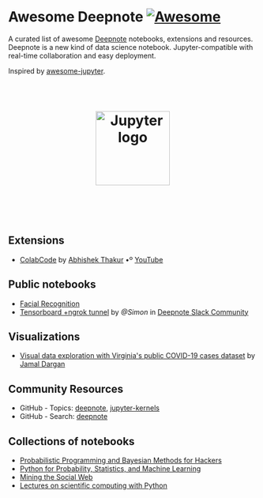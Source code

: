 # Awesome Deepnote [![Awesome](https://awesome.re/badge.svg)](https://awesome.re)

A curated list of awesome [Deepnote](http://deepnote.com) notebooks, extensions and resources. Deepnote is a new kind of data science notebook. Jupyter-compatible with real-time collaboration and easy deployment.

Inspired by [awesome-jupyter](https://github.com/markusschanta/awesome-jupyter).

<h1 align="center" style="border-bottom: 0px;">
	<br>
	<img width="150" src="https://deepnote.com/static/landing/logo.svg" alt="Jupyter logo">
	<br>
  <br>
</h1>
<br>

## Extensions

- [ColabCode](https://github.com/abhishekkrthakur/colabcode) by [Abhishek Thakur](https://github.com/abhishekkrthakur) •º [YouTube](https://youtu.be/7kTbM3D02jU)


## Public notebooks

- [Facial Recognition]()
- [Tensorboard +ngrok tunnel](https://deepnote.com/project/d9ef0f3d-e2e3-40ef-8f40-2dc37fb22b88#%2Ftensorboard.ipynb) by _@Simon_ in [Deepnote Slack Community](https://join.slack.com/t/deepnotecommunity/shared_invite/enQtOTI4OTA1MzYwNTMzLTQ4ZGY4Y2VkOTZkYTNjY2U3NTU5ZjJjMDRiMmNmOTgzMzhmYjZlMTczZmY1MDhhM2RmMDk3OWYxM2MyZmFlMDc)

## Visualizations

- [Visual data exploration with Virginia's public COVID-19 cases dataset](https://github.com/jammy-bot/va-covid-eda) by [Jamal Dargan](https://github.com/jammy-bot)


## Community Resources

- GitHub - Topics: [deepnote](https://github.com/topics/deepnote), [jupyter-kernels](https://github.com/topics/jupyter-kernels)
- GitHub - Search: [deepnote](https://github.com/search?type=Repositories&q=deepnote)

## Collections of notebooks

- [Probabilistic Programming and Bayesian Methods for Hackers](https://github.com/CamDavidsonPilon/Probabilistic-Programming-and-Bayesian-Methods-for-Hackers)
- [Python for Probability, Statistics, and Machine Learning](https://github.com/unpingco/Python-for-Probability-Statistics-and-Machine-Learning-2E)
- [Mining the Social Web](https://github.com/mikhailklassen/Mining-the-Social-Web-3rd-Edition/tree/master/notebooks)
- [Lectures on scientific computing with Python](https://github.com/jrjohansson/scientific-python-lectures)
